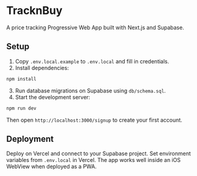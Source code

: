 # TracknBuy

A price tracking Progressive Web App built with Next.js and Supabase.

## Setup

1. Copy `.env.local.example` to `.env.local` and fill in credentials.
2. Install dependencies:

```bash
npm install
```

3. Run database migrations on Supabase using `db/schema.sql`.
4. Start the development server:

```bash
npm run dev
```

Then open `http://localhost:3000/signup` to create your first account.

## Deployment

Deploy on Vercel and connect to your Supabase project. Set environment variables from `.env.local` in Vercel. The app works well inside an iOS WebView when deployed as a PWA.
